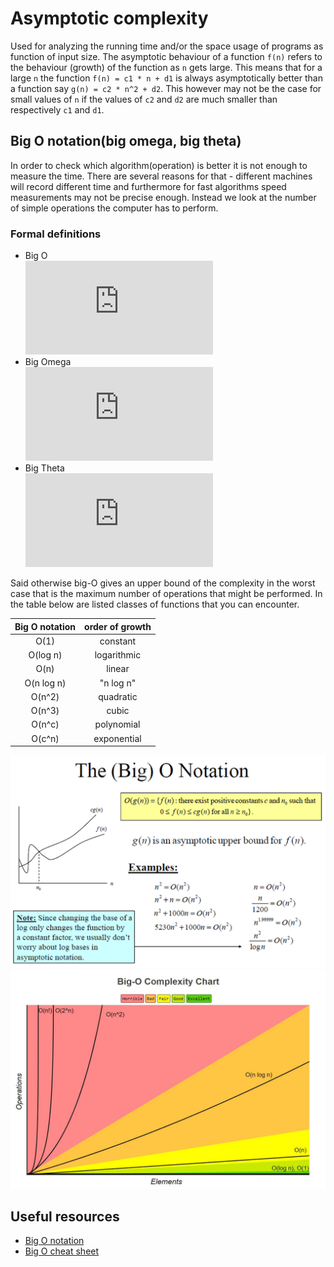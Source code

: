 # Asymptotic complexity

Used for analyzing the running time and/or the space usage of programs as function of input size.
The asymptotic behaviour of a function `f(n)` refers to the behaviour (growth) of the function as `n` gets large. This means that for a large `n` the function `f(n) = c1 * n + d1` is always asymptotically better than a function say `g(n) = c2 * n^2 + d2`. This however may not be the case for small values of `n` if the values of `c2` and `d2` are much smaller than respectively `c1` and `d1`.

## Big O notation(big omega, big theta)

In order to check which algorithm(operation) is better it is not enough to measure the time. There are several reasons for that - different machines will record different time and furthermore for fast algorithms speed measurements may not be precise enough. Instead we look at the number of simple operations the computer has to perform.

### Formal definitions

* Big O  
  ![equation](https://latex.codecogs.com/gif.latex?%5Csmall%20O%28g%28n%29%29%20%3D%20%5C%7Bf%28n%29%20%7C%20%5C%20%5Cexists%20c%20%3E%200%2C%20%5Cexists%20%5C%20n_0%3A%20%5Cforall%20n%20%5Cgeq%20n_0%2C%20%5C%200%20%5Cleq%20f%28n%29%20%5Cleq%20c%20%5Ccdot%20g%28n%29%5C%7D)
* Big Omega  
  ![equation](https://latex.codecogs.com/gif.latex?%5Csmall%20%5COmega%28g%28n%29%29%20%3D%20%5C%7Bf%28n%29%20%7C%20%5C%20%5Cexists%20c%20%3E%200%2C%20%5Cexists%20%5C%20n_0%3A%20%5Cforall%20n%20%5Cgeq%20n_0%2C%20%5C%200%20%5Cleq%20c%20%5Ccdot%20g%28n%29%20%5Cleq%20f%28n%29%5C%7D)
* Big Theta  
  ![equation](https://latex.codecogs.com/gif.latex?%5Csmall%20%5CTheta%28g%28n%29%29%20%3D%20%5C%7Bf%28n%29%20%7C%20%5C%20%5Cexists%20c1%2Cc2%20%3E%200%2C%20%5Cexists%20%5C%20n_0%3A%20%5Cforall%20n%20%5Cgeq%20n_0%2C%20%5C%200%20%5Cleq%20c1%20%5Ccdot%20g%28n%29%20%5Cleq%20f%28n%29%20%5Cleq%20c2%20%5Ccdot%20f%28n%29%20%5C%7D)

Said otherwise big-O gives an upper bound of the complexity in the worst case that is the maximum number of operations that might be performed.
In the table below are listed classes of functions that you can encounter.

Big O notation| order of growth
:---: | :---:
O(1)|constant
O(log n)|logarithmic
O(n)|linear
O(n log n)|"n log n"
O(n^2)|quadratic
O(n^3)|cubic
O(n^c)|polynomial
O(c^n)|exponential

![Big-O](big-O.jpg)
![Big-O-ComplexityChart](big-O-complexity-chart.jpg)

## Useful resources

* [Big O notation](http://web.mit.edu/16.070/www/lecture/big_o.pdf)
* [Big O cheat sheet](https://www.bigocheatsheet.com/)
